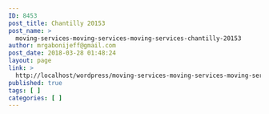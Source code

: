 ```yaml
---
ID: 8453
post_title: Chantilly 20153
post_name: >
  moving-services-moving-services-moving-services-chantilly-20153
author: mrgabonijeff@gmail.com
post_date: 2018-03-28 01:48:24
layout: page
link: >
  http://localhost/wordpress/moving-services-moving-services-moving-services-chantilly-20153/
published: true
tags: [ ]
categories: [ ]
---
```

